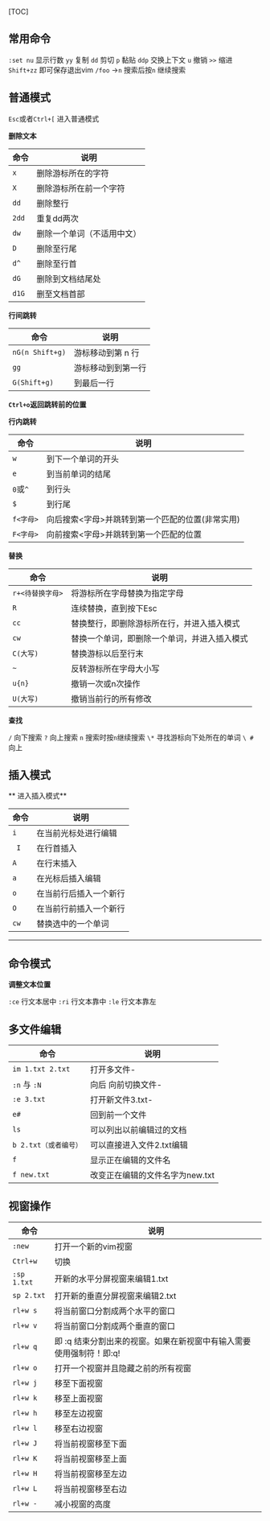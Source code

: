 
[TOC]

## 常用命令
`:set nu`  显示行数
`yy`		复制
`dd`		剪切
`p`			黏贴
`ddp`		交换上下文
`u` 			撤销
`>>`       缩进
`Shift+zz`		即可保存退出vim
`/foo` ->`n`     搜索后按`n` 继续搜索


## 普通模式
`Esc`或者`Ctrl+[`   进入普通模式

**删除文本**

|命令|	说明|
|---|---|
|`x`|	删除游标所在的字符|
|`X`|	删除游标所在前一个字符|
|`dd`	|删除整行|
|`2dd`	|重复dd两次|
|`dw`	|删除一个单词（不适用中文）|
|`D`	|删除至行尾|
|`d^`	|删除至行首|
|`dG`	|删除到文档结尾处|
|`d1G`	|删至文档首部|

**行间跳转**

|命令   |说明  |
|---|---|
|  `nG(n Shift+g)` |  游标移动到第 n 行 |
|  `gg` |  游标移动到到第一行 |
|  `G(Shift+g)`|  到最后一行 |
**`Ctrl+o`返回跳转前的位置**

**行内跳转**

|命令	|说明|
|---|---|
|`w`	|到下一个单词的开头|
|`e`	|到当前单词的结尾|
|`0`或`^`	|到行头|
|`$`|	到行尾|
|`f<字母>`|	向后搜索<字母>并跳转到第一个匹配的位置(非常实用)|
|`F<字母>`	|向前搜索<字母>并跳转到第一个匹配的位置|

**替换**

|命令|	说明|
|---|---|
|`r+<待替换字母>`|	将游标所在字母替换为指定字母|
|`R`	|连续替换，直到按下Esc|
|`cc`	|替换整行，即删除游标所在行，并进入插入模式|
|`cw`|	替换一个单词，即删除一个单词，并进入插入模式|
|`C(大写)`	|替换游标以后至行末|
|`~`|	反转游标所在字母大小写|
|`u{n}`	|撤销一次或n次操作||
|`U(大写)`	|撤销当前行的所有修改|

**查找**

`/` 向下搜索
`?` 向上搜索
`n` 搜索时按`n`继续搜索
`\*`     寻找游标向下处所在的单词
`\ #`    向上

## 插入模式

** 进入插入模式**

|命令|说明|
|---|---|
|`i	`  | 在当前光标处进行编辑  |
|` I` |  在行首插入 |
| `A`	 |  在行末插入 |
|`a`  | 在光标后插入编辑  |
|`o ` |在当前行后插入一个新行   |
| `O` | 在当前行前插入一个新行
|`cw`  | 替换选中的一个单词 |

---
## 命令模式
**调整文本位置**

`:ce`    行文本居中
`:ri`     行文本靠中
`:le`     行文本靠左

## 多文件编辑

|命令|说明|
|---|---|
|`im 1.txt 2.txt` |打开多文件-|
|`:n` 与 `:N`  |向后 向前切换文件-|
|`:e 3.txt`  |打开新文件3.txt-|
|`e#` |回到前一个文件|
|`ls`|可以列出以前编辑过的文档|
|`b 2.txt（或者编号）`|可以直接进入文件2.txt编辑|
|`f `|显示正在编辑的文件名|
|`f new.txt`|改变正在编辑的文件名字为new.txt|


## 视窗操作
|命令|说明
|--|---|
| `:new`|打开一个新的vim视窗|
|`Ctrl+w`|切换|
|`:sp 1.txt`|开新的水平分屏视窗来编辑1.txt|
|`sp 2.txt`|打开新的垂直分屏视窗来编辑2.txt|
|`rl+w s`|将当前窗口分割成两个水平的窗口|
|`rl+w v`|将当前窗口分割成两个垂直的窗口|
|`rl+w q`|即 :q 结束分割出来的视窗。如果在新视窗中有输入需要使用强制符！即:q!|
|`rl+w o`|打开一个视窗并且隐藏之前的所有视窗|
|`rl+w j`|移至下面视窗|
|`rl+w k`|移至上面视窗|
|`rl+w h`|移至左边视窗|
|`rl+w l`|移至右边视窗|
|`rl+w J`|将当前视窗移至下面|
|`rl+w K`|将当前视窗移至上面|
|`rl+w H`|将当前视窗移至左边|
|`rl+w L`|将当前视窗移至右边|
|`rl+w -`|减小视窗的高度|